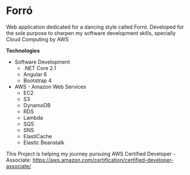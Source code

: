 
# Forró
Web application dedicated for a dancing style called Forró. Developed for the sole purpose to sharpen my software development skills, specially Cloud Computing by AWS

**Technologies**

 - Software Development
	 - .NET Core 2.1
	 - Angular 6
	 - Bootstrap 4
 - AWS - Amazon Web Services
	 - EC2
	 - S3
 	 - DynamoDB
	 - RDS
	 - Lambda
	 - SQS
	 - SNS
	 - ElastiCache
	 - Elastic Beanstalk

This Project is helping my journey pursuing AWS Certified Developer - Associate: https://aws.amazon.com/certification/certified-developer-associate/